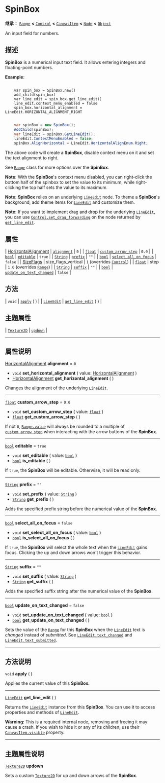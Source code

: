 <!-- ⚠ 请勿编辑本文件 ⚠ -->
<!-- 本文档使用脚本从 WeDot 引擎源码仓库生成。 -->
<!-- 生成脚本：https://github.com/WeDot-Engine/WeDot/tree/4.3/doc/tools/make_md.py； -->
<!-- 原文件：https://github.com/WeDot-Engine/WeDot/tree/4.3/doc/classes/SpinBox.xml。 -->

<div id="_class_spinbox"></div>

# SpinBox

**继承：** [`Range`](class_range.md) **<** [`Control`](class_control.md) **<** [`CanvasItem`](class_canvasitem.md) **<** [`Node`](class_node.md) **<** [`Object`](class_object.md)

An input field for numbers.

## 描述

**SpinBox** is a numerical input text field. It allows entering integers and floating-point numbers.

 **Example:** 



```gdscript

    var spin_box = SpinBox.new()
    add_child(spin_box)
    var line_edit = spin_box.get_line_edit()
    line_edit.context_menu_enabled = false
    spin_box.horizontal_alignment = LineEdit.HORIZONTAL_ALIGNMENT_RIGHT
```

```csharp

    var spinBox = new SpinBox();
    AddChild(spinBox);
    var lineEdit = spinBox.GetLineEdit();
    lineEdit.ContextMenuEnabled = false;
    spinBox.AlignHorizontal = LineEdit.HorizontalAlignEnum.Right;
```



The above code will create a **SpinBox**, disable context menu on it and set the text alignment to right.

See [`Range`](class_range.md) class for more options over the **SpinBox**.

 **Note:** With the **SpinBox**'s context menu disabled, you can right-click the bottom half of the spinbox to set the value to its minimum, while right-clicking the top half sets the value to its maximum.

 **Note:** **SpinBox** relies on an underlying [`LineEdit`](class_lineedit.md) node. To theme a **SpinBox**'s background, add theme items for [`LineEdit`](class_lineedit.md) and customize them.

 **Note:** If you want to implement drag and drop for the underlying [`LineEdit`](class_lineedit.md), you can use [`Control.set_drag_forwarding`](#class_control_method_set_drag_forwarding) on the node returned by [`get_line_edit`](#class_spinbox_method_get_line_edit).





## 属性

| [HorizontalAlignment](#enum_@globalscope_horizontalalignment) | [`alignment`](#class_spinbox_property_alignment)                           | ``0``                                                                      |
| [`float`](class_float.md)                                     | [`custom_arrow_step`](#class_spinbox_property_custom_arrow_step)           | ``0.0``                                                                    |
| [`bool`](class_bool.md)                                       | [`editable`](#class_spinbox_property_editable)                             | ``true``                                                                   |
| [`String`](class_string.md)                                   | [`prefix`](#class_spinbox_property_prefix)                                 | ``""``                                                                     |
| [`bool`](class_bool.md)                                       | [`select_all_on_focus`](#class_spinbox_property_select_all_on_focus)       | ``false``                                                                  |
| [SizeFlags](#enum_control_sizeflags)                          | size_flags_vertical                                                        | ``1`` (overrides [`Control`](#class_control_property_size_flags_vertical)) |
| [`float`](class_float.md)                                     | step                                                                       | ``1.0`` (overrides [`Range`](#class_range_property_step))                  |
| [`String`](class_string.md)                                   | [`suffix`](#class_spinbox_property_suffix)                                 | ``""``                                                                     |
| [`bool`](class_bool.md)                                       | [`update_on_text_changed`](#class_spinbox_property_update_on_text_changed) | ``false``                                                                  |

## 方法

| `void`                          | [`apply`](#class_spinbox_method_apply) ( )                 |
| [`LineEdit`](class_lineedit.md) | [`get_line_edit`](#class_spinbox_method_get_line_edit) ( ) |

## 主题属性

| [`Texture2D`](class_texture2d.md) | [`updown`](#class_spinbox_theme_icon_updown) |

<!-- rst-class:: classref-section-separator -->

---

## 属性说明

<div id="_class_spinbox_property_alignment"></div>

[HorizontalAlignment](#enum_@globalscope_horizontalalignment) **alignment** = ``0`` <div id="class_spinbox_property_alignment"></div>

- `void` **set_horizontal_alignment** ( value: [HorizontalAlignment](#enum_@globalscope_horizontalalignment) )
- [HorizontalAlignment](#enum_@globalscope_horizontalalignment) **get_horizontal_alignment** ( )

Changes the alignment of the underlying [`LineEdit`](class_lineedit.md).

<!-- rst-class:: classref-item-separator -->

---

<div id="_class_spinbox_property_custom_arrow_step"></div>

[`float`](class_float.md) **custom_arrow_step** = ``0.0`` <div id="class_spinbox_property_custom_arrow_step"></div>

- `void` **set_custom_arrow_step** ( value: [`float`](class_float.md) )
- [`float`](class_float.md) **get_custom_arrow_step** ( )

If not `0`, [`Range.value`](#class_range_property_value) will always be rounded to a multiple of [`custom_arrow_step`](#class_spinbox_property_custom_arrow_step) when interacting with the arrow buttons of the **SpinBox**.

<!-- rst-class:: classref-item-separator -->

---

<div id="_class_spinbox_property_editable"></div>

[`bool`](class_bool.md) **editable** = ``true`` <div id="class_spinbox_property_editable"></div>

- `void` **set_editable** ( value: [`bool`](class_bool.md) )
- [`bool`](class_bool.md) **is_editable** ( )

If `true`, the **SpinBox** will be editable. Otherwise, it will be read only.

<!-- rst-class:: classref-item-separator -->

---

<div id="_class_spinbox_property_prefix"></div>

[`String`](class_string.md) **prefix** = ``""`` <div id="class_spinbox_property_prefix"></div>

- `void` **set_prefix** ( value: [`String`](class_string.md) )
- [`String`](class_string.md) **get_prefix** ( )

Adds the specified prefix string before the numerical value of the **SpinBox**.

<!-- rst-class:: classref-item-separator -->

---

<div id="_class_spinbox_property_select_all_on_focus"></div>

[`bool`](class_bool.md) **select_all_on_focus** = ``false`` <div id="class_spinbox_property_select_all_on_focus"></div>

- `void` **set_select_all_on_focus** ( value: [`bool`](class_bool.md) )
- [`bool`](class_bool.md) **is_select_all_on_focus** ( )

If `true`, the **SpinBox** will select the whole text when the [`LineEdit`](class_lineedit.md) gains focus. Clicking the up and down arrows won't trigger this behavior.

<!-- rst-class:: classref-item-separator -->

---

<div id="_class_spinbox_property_suffix"></div>

[`String`](class_string.md) **suffix** = ``""`` <div id="class_spinbox_property_suffix"></div>

- `void` **set_suffix** ( value: [`String`](class_string.md) )
- [`String`](class_string.md) **get_suffix** ( )

Adds the specified suffix string after the numerical value of the **SpinBox**.

<!-- rst-class:: classref-item-separator -->

---

<div id="_class_spinbox_property_update_on_text_changed"></div>

[`bool`](class_bool.md) **update_on_text_changed** = ``false`` <div id="class_spinbox_property_update_on_text_changed"></div>

- `void` **set_update_on_text_changed** ( value: [`bool`](class_bool.md) )
- [`bool`](class_bool.md) **get_update_on_text_changed** ( )

Sets the value of the [`Range`](class_range.md) for this **SpinBox** when the [`LineEdit`](class_lineedit.md) text is *changed* instead of *submitted*. See [`LineEdit.text_changed`](#class_lineedit_signal_text_changed) and [`LineEdit.text_submitted`](#class_lineedit_signal_text_submitted).

<!-- rst-class:: classref-section-separator -->

---

## 方法说明

<div id="_class_spinbox_method_apply"></div>

`void` **apply** ( )<div id="class_spinbox_method_apply"></div>

Applies the current value of this **SpinBox**.

<!-- rst-class:: classref-item-separator -->

---

<div id="_class_spinbox_method_get_line_edit"></div>

[`LineEdit`](class_lineedit.md) **get_line_edit** ( )<div id="class_spinbox_method_get_line_edit"></div>

Returns the [`LineEdit`](class_lineedit.md) instance from this **SpinBox**. You can use it to access properties and methods of [`LineEdit`](class_lineedit.md).

 **Warning:** This is a required internal node, removing and freeing it may cause a crash. If you wish to hide it or any of its children, use their [`CanvasItem.visible`](#class_canvasitem_property_visible) property.

<!-- rst-class:: classref-section-separator -->

---

## 主题属性说明

<div id="_class_spinbox_theme_icon_updown"></div>

[`Texture2D`](class_texture2d.md) **updown** <div id="class_spinbox_theme_icon_updown"></div>

Sets a custom [`Texture2D`](class_texture2d.md) for up and down arrows of the **SpinBox**.

[^virtual]: 本方法通常需要用户覆盖才能生效。
[^const]: 本方法无副作用，不会修改该实例的任何成员变量。
[^vararg]: 本方法除了能接受在此处描述的参数外，还能够继续接受任意数量的参数。
[^constructor]: 本方法用于构造某个类型。
[^static]: 调用本方法无需实例，可直接使用类名进行调用。
[^operator]: 本方法描述的是使用本类型作为左操作数的有效运算符。
[^bitfield]: 这个值是由下列位标志构成位掩码的整数。
[^void]: 无返回值。
